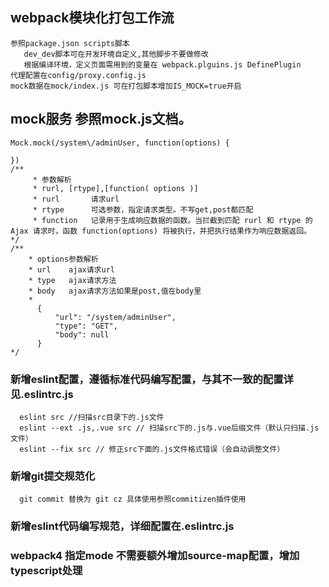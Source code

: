 ## webpack模块化打包工作流
    参照package.json scripts脚本
       dev_dev脚本可在开发环境自定义,其他脚步不要做修改 
       根据编译环境，定义页面需用到的变量在 webpack.plguins.js DefinePlugin
    代理配置在config/proxy.config.js 
    mock数据在mock/index.js 可在打包脚本增加IS_MOCK=true开启
## mock服务 参照mock.js文档。
    Mock.mock(/system\/adminUser, function(options) {

    })
    /**
         * 参数解析
         * rurl, [rtype],[function( options )]
         * rurl       请求url
         * rtype      可选参数，指定请求类型。不写get,post都匹配
         * function   记录用于生成响应数据的函数。当拦截到匹配 rurl 和 rtype 的 Ajax 请求时，函数 function(options) 将被执行，并把执行结果作为响应数据返回。
    */
    /**
        * options参数解析
        * url    ajax请求url
        * type   ajax请求方法
        * body   ajax请求方法如果是post,值在body里
        * 
          {
              "url": "/system/adminUser",
              "type": "GET",
              "body": null
          }
    */  
### 新增eslint配置，遵循标准代码编写配置，与其不一致的配置详见.eslintrc.js
      eslint src //扫描src目录下的.js文件
      eslint --ext .js,.vue src // 扫描src下的.js与.vue后缀文件（默认只扫描.js文件）
      eslint --fix src // 修正src下面的.js文件格式错误（会自动调整文件）
### 新增git提交规范化
      git commit 替换为 git cz 具体使用参照commitizen插件使用
### 新增eslint代码编写规范，详细配置在.eslintrc.js

### webpack4 指定mode 不需要额外增加source-map配置，增加typescript处理
